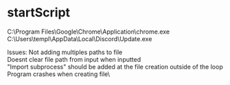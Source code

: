 # startScript
C:\Program Files\Google\Chrome\Application\chrome.exe
C:\Users\templ\AppData\Local\Discord\Update.exe

Issues:
Not adding multiples paths to file\
Doesnt clear file path from input when inputted\
"Import subprocess" should be added at the file creation outside of the loop\
Program crashes when creating file\
